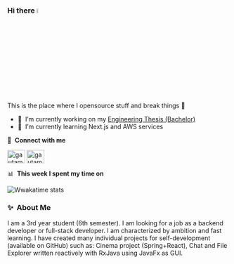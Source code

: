 ### Hi there <a href="https://www.gautamkrishnar.com/"><img src="https://media.giphy.com/media/hvRJCLFzcasrR4ia7z/giphy.gif" width="5%"></a>
This is the place where I opensource stuff and break things :rofl:

- 🔭 &nbsp;I’m currently working on my [Engineering Thesis (Bachelor)](https://github.com/xLevix/AutomaticPostScheduler)
- 🌱 &nbsp;I’m currently learning Next.js and AWS services

🔗 &nbsp;**Connect with me**
<p align="left">
<a href="https://twitter.com/L_e_v_i_i" target="blank"><img align="center" src="https://raw.githubusercontent.com/rahuldkjain/github-profile-readme-generator/master/src/images/icons/Social/twitter.svg" alt="gautamkrishnar" height="30" width="40" /></a>
<a href="https://www.linkedin.com/in/pawe%C5%82-pauszek-100550212/" target="blank"><img align="center" src="https://raw.githubusercontent.com/rahuldkjain/github-profile-readme-generator/master/src/images/icons/Social/linked-in-alt.svg" alt="gautamkrishnar" height="30" width="40" /></a>

📊 &nbsp;**This week I spent my time on**

![Wwakatime stats](https://github-readme-stats-taupe-two.vercel.app/api/wakatime?username=xLevix&hide_title=true&hide_border=true&langs_count=5&bg_color=00000000&text_color=777)
  
### ✨&nbsp; About Me

I am a 3rd year student (6th semester). I am looking for a job as a backend developer or full-stack developer. I am characterized by ambition and fast learning.
I have created many individual projects for self-development (available on GitHub) such as: Cinema project (Spring+React), Chat and File Explorer written reactively
with RxJava using JavaFx as GUI.


